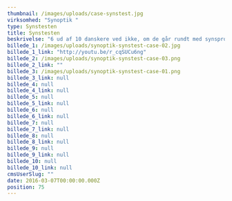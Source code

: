 ```yaml
---
thumbnail: /images/uploads/case-synstest.jpg
virksomhed: "Synoptik "
type: Synstesten
title: Synstesten
beskrivelse: "6 ud af 10 danskere ved ikke, om de går rundt med synsproblemer i større eller mindre omfang. På den baggrund ønskede Synoptik at tilbyde en løsning, som kunne give mulige kunder en indikation af, om de havde behov for at få fortaget en synsprøve eller ej. I tæt samarbejde med optikere fra Synoptik udviklede vi en helt ny online synstest, som er en web applikation, hvor man kan få testet sit syn indenfor grundlæggende områder. Fra synstesten kan man booke tid direkte i butikkerne. Synstesten er en kæmpesucces, der nu er blevet implementeret i mange lande over hele verden. Den vandt i 2012 to DIA Awards i kategorierne \"Retail\" og \"Onsite\", gjorde Synoptik til årets digitale annoncør og vandt sølv ved ECHO Awards 2012."
billede_1: /images/uploads/synoptik-synstest-case-02.jpg
billede_1_link: "http://youtu.be/r_cqSUCu6ng"
billede_2: /images/uploads/synoptik-synstest-case-03.png
billede_2_link: ""
billede_3: /images/uploads/synoptik-synstest-case-01.png
billede_3_link: null
billede_4: null
billede_4_link: null
billede_5: null
billede_5_link: null
billede_6: null
billede_6_link: null
billede_7: null
billede_7_link: null
billede_8: null
billede_8_link: null
billede_9: null
billede_9_link: null
billede_10: null
billede_10_link: null
cmsUserSlug: ""
date: 2016-03-07T00:00:00.000Z
position: 75
---
```


